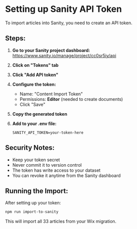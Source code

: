 # Setting up Sanity API Token

To import articles into Sanity, you need to create an API token.

## Steps:

1. **Go to your Sanity project dashboard:**
   https://www.sanity.io/manage/project/cc0sr5iy/api

2. **Click on "Tokens" tab**

3. **Click "Add API token"**

4. **Configure the token:**
   - Name: "Content Import Token"
   - Permissions: **Editor** (needed to create documents)
   - Click "Save"

5. **Copy the generated token**

6. **Add to your .env file:**
   ```
   SANITY_API_TOKEN=your-token-here
   ```

## Security Notes:

- Keep your token secret
- Never commit it to version control
- The token has write access to your dataset
- You can revoke it anytime from the Sanity dashboard

## Running the Import:

After setting up your token:

```bash
npm run import-to-sanity
```

This will import all 33 articles from your Wix migration.